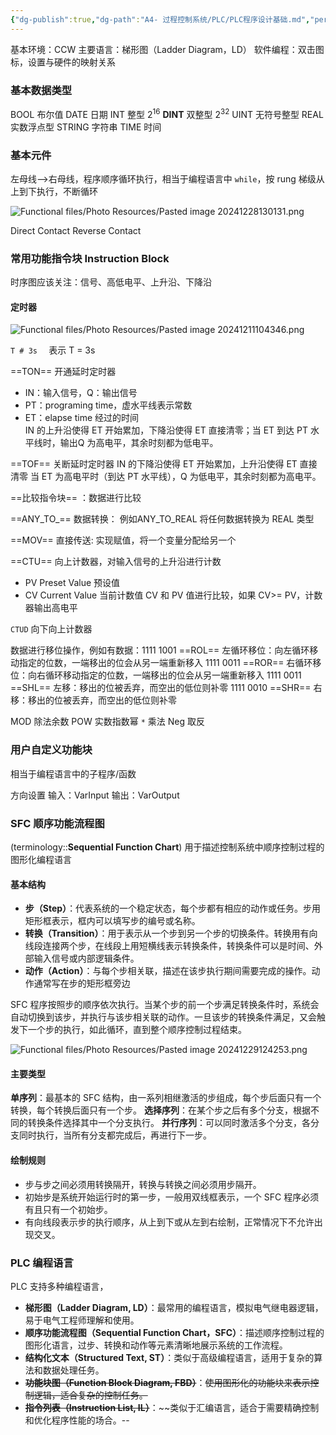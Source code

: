 ```yaml
---
{"dg-publish":true,"dg-path":"A4- 过程控制系统/PLC/PLC程序设计基础.md","permalink":"/A4- 过程控制系统/PLC/PLC程序设计基础/","dgPassFrontmatter":true,"noteIcon":"","created":"2025-08-02T10:36:28.428+08:00","updated":"2025-08-03T10:59:26.120+08:00"}
---
```




基本环境：CCW 
主要语言：梯形图（Ladder Diagram，LD）
软件编程：双击图标，设置与硬件的映射关系
### 基本数据类型
BOOL 布尔值
DATE  日期
INT  整型   $2^{16}$
**DINT** 双整型  $2^{32}$
UINT 无符号整型
REAL 实数浮点型
STRING  字符串
TIME 时间
### 基本元件
左母线-->右母线，程序顺序循环执行，相当于编程语言中 `while`，按 rung 梯级从上到下执行，不断循环

![Functional files/Photo Resources/Pasted image 20241228130131.png](/img/user/Functional%20files/Photo%20Resources/Pasted%20image%2020241228130131.png)

Direct Contact 
Reverse Contact 

### 常用功能指令块 Instruction Block
时序图应该关注：信号、高低电平、上升沿、下降沿
#### 定时器
![Functional files/Photo Resources/Pasted image 20241211104346.png](/img/user/Functional%20files/Photo%20Resources/Pasted%20image%2020241211104346.png)

`T # 3s  `   表示 T = 3s 

==TON==  开通延时定时器
- IN：输入信号，Q：输出信号
- PT：programing time，虚水平线表示常数
- ET：elapse time   经过的时间  
IN 的上升沿使得 ET 开始累加，下降沿使得 ET 直接清零；当 ET 到达 PT 水平线时，输出Q 为高电平，其余时刻都为低电平。

==TOF==  关断延时定时器
IN 的下降沿使得 ET 开始累加，上升沿使得 ET 直接清零
当 ET 为高电平时（到达 PT 水平线），Q 为低电平，其余时刻都为高电平。


==比较指令块== ：数据进行比较

==ANY_TO_==  数据转换：  例如ANY_TO_REAL 将任何数据转换为 REAL 类型

==MOV==   直接传送: 实现赋值，将一个变量分配给另一个


==CTU==  向上计数器，对输入信号的上升沿进行计数
- PV   Preset Value  预设值
- CV  Current Value  当前计数值
CV 和 PV 值进行比较，如果 CV>= PV，计数器输出高电平

`CTUD` 向下向上计数器

数据进行移位操作，例如有数据：1111 1001
==ROL==  左循环移位：向左循环移动指定的位数，一端移出的位会从另一端重新移入  1111 0011
==ROR==  右循环移位：向右循环移动指定的位数，一端移出的位会从另一端重新移入  1111 0011
==SHL==   左移：移出的位被丢弃，而空出的低位则补零 1111 0010
==SHR==   右移：移出的位被丢弃，而空出的低位则补零


MOD 除法余数
POW 实数指数幂
`*`  乘法
Neg 取反
### 用户自定义功能块
相当于编程语言中的子程序/函数

方向设置
输入：VarInput 
输出：VarOutput 


### SFC 顺序功能流程图
(terminology::**Sequential Function Chart**)
用于描述控制系统中顺序控制过程的图形化编程语言

#### 基本结构
- **步（Step）**：代表系统的一个稳定状态，每个步都有相应的动作或任务。步用矩形框表示，框内可以填写步的编号或名称。
- **转换（Transition）**：用于表示从一个步到另一个步的切换条件。转换用有向线段连接两个步，在线段上用短横线表示转换条件，转换条件可以是时间、外部输入信号或内部逻辑条件。
- **动作（Action）**：与每个步相关联，描述在该步执行期间需要完成的操作。动作通常写在步的矩形框旁边

SFC 程序按照步的顺序依次执行。当某个步的前一个步满足转换条件时，系统会自动切换到该步，并执行与该步相关联的动作。一旦该步的转换条件满足，又会触发下一个步的执行，如此循环，直到整个顺序控制过程结束。

![Functional files/Photo Resources/Pasted image 20241229124253.png](/img/user/Functional%20files/Photo%20Resources/Pasted%20image%2020241229124253.png)

#### 主要类型
**单序列**：最基本的 SFC 结构，由一系列相继激活的步组成，每个步后面只有一个转换，每个转换后面只有一个步。
**选择序列**：在某个步之后有多个分支，根据不同的转换条件选择其中一个分支执行。
**并行序列**：可以同时激活多个分支，各分支同时执行，当所有分支都完成后，再进行下一步。

#### 绘制规则
- 步与步之间必须用转换隔开，转换与转换之间必须用步隔开。
- 初始步是系统开始运行时的第一步，一般用双线框表示，一个 SFC 程序必须有且只有一个初始步。
- 有向线段表示步的执行顺序，从上到下或从左到右绘制，正常情况下不允许出现交叉。



### PLC 编程语言
PLC 支持多种编程语言，
- **梯形图（Ladder Diagram, LD）**：最常用的编程语言，模拟电气继电器逻辑，易于电气工程师理解和使用。
- **顺序功能流程图（Sequential Function Chart，SFC）**：描述顺序控制过程的图形化语言，过步、转换和动作等元素清晰地展示系统的工作流程。
- **结构化文本（Structured Text, ST）**：类似于高级编程语言，适用于复杂的算法和数据处理任务。
- **~~功能块图（Function Block Diagram, FBD）~~**：~~使用图形化的功能块来表示控制逻辑，适合复杂的控制任务。~~
- **~~指令列表（Instruction List, IL）~~**：~~类似于汇编语言，适合于需要精确控制和优化程序性能的场合。--

 